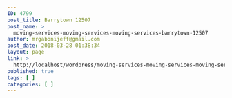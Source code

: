```yaml
---
ID: 4799
post_title: Barrytown 12507
post_name: >
  moving-services-moving-services-moving-services-barrytown-12507
author: mrgabonijeff@gmail.com
post_date: 2018-03-28 01:38:34
layout: page
link: >
  http://localhost/wordpress/moving-services-moving-services-moving-services-barrytown-12507/
published: true
tags: [ ]
categories: [ ]
---
```

